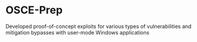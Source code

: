 # OSCE-Prep
Developed proof-of-concept exploits for various types of vulnerabilities and mitigation bypasses with user-mode Windows applications
